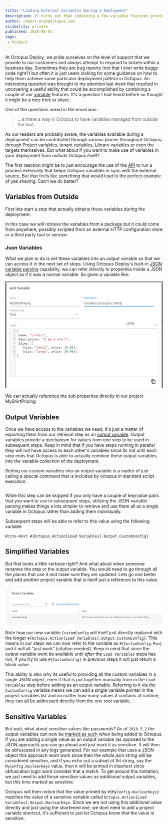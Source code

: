 ```yaml
---
title: "Loading External Variables During a Deployment"
description: It turns out that combining a few variable features provides a simple mechanism for dynamically loading and using external variables
author: robert.erez@octopus.com
visibility: private
published: 2018-08-01
tags:
 - Product
---
```

At Octopus Deploy, we pride ourselves on the level of support that we provide to our customers and always attempt to respond to tickets within a business day. Sometimes they are bug reports (not that _I_ ever write buggy code right?) but often it is just users looking for some guidance on how to help them achieve some particular deployment pattern in Octopus. An interesting question was brought to my attention last week that resulted in uncovering a useful ability that could be accomplished by combining a couple of our [variable](https://octopus.com/docs/deployment-process/variables) features. It's a question I had heard before so thought it might be a nice trick to share.

One of the questions asked in the email was:
> ...is there a way in Octopus to have variables managed from outside the tool...

As our readers are probably aware, the variables available during a deployment can be contributed through various places throughout Octopus; through Project variables, tenant variables, Library variables or even the targets themselves. But what about if you want to make use of variables in your deployment from _outside_ Octopus itself?

The first reaction might be to just encourage the use of the [API](https://octopus.com/docs/api-and-integration/api) to run a process externally that keeps Octopus variables in sync with the external source. But that feels like something that would lead to the perfect example of yak shaving. Can't we do better?

## Variables from Outside

First lets start a step that actually obtains these variables during the deployment.

In this case we will retrieve the variables from a package but it could come from anywhere, possibly scripted from an external HTTP configuration store or a third party tool or service.

### Json Variables
What we plan to do is set these variables into an output variable so that we can access it in the next set of steps. Using Octopus Deploy's built-in [JSON variable parsing](https://octopus.com/docs/deployment-process/variables/variable-substitution-syntax#VariableSubstitutionSyntax-JSONParsingjson) capability, we can refer directly to properties inside a JSON object as if it was a normal variable. So given a variable like:

![New JSON variable](new_json_variable.png "width=500")

We can actually reference the sub properties directly in our project
MyShirtPricing


## Output Variables
Once we have access to the variables we need, it's just a matter of exporting them from our retrieval step as an [output variable](https://octopus.com/docs/deployment-process/variables/output-variables). Output variables provide a mechanism for values from one step to be used in subsequent steps. Keep in mind that if you have steps running in parallel they will not have access to each other's variables since its not until each step ends that Octopus is able to actually combine these output variables into the variable collection of the deployment.

Setting our custom variables into an output variable is a matter of just calling a special command that is included by octopus in standard script execution:

```

```

While this step can be skipped if you only have a couple of key/value pairs that you want to use in subsequent steps, utilizing the JSON variable parsing makes things a lots simpler to retrieve and use them all as a single variable in Octopus rather than adding them individually.

Subsequent steps will be able to refer to this value using the following variable
```
Write-Host #{Octopus.Action[Load Variables].Output.CustomConfig}
```

## Simplified Variables
But that looks a little verbose right? And what about when someone renames the step or the output variable. You would need to go through all the places that use it and make sure they are updated. Lets go one better and add another project variable that is itself just a reference to this value.

![variable shortcut](variable_shortcut.png "width=500")

Note how our new variable `CustomConfig` will itself just directly replaced with the longer `#{Octopus.Action[Load Variables].Output.CustomConfig}`. This means in our steps we can now refer to the variable as `#{CustomConfig.Foo}` and it will all "just work" (citation needed). Keep in mind that since the output variable wont be available until _after_ the `Load Variables` steps has run, if you try to use `#{CustomConfig}` in previous steps it will just return a blank value.

This ability is also why its useful to providing all the custom variables in a single JSON object, even if that is put together manually from in the `Load Variables` step before adding as an output variable. Referring to it via the `CustomConfig` variable means we can add a single variable pointer in the project variables list and no matter how many values it contains at runtime, they can all be addressed directly from the one root variable.

## Sensitive Variables
But wait, what about sensitive values like passwords? As of `2018.5.2` the output variables can now be [marked as such](https://octopus.com/docs/deployment-process/variables/output-variables#sensitive-output-variables) when being added to Octopus. If you are adding a single value as an output variable (as opposed to the JSON approach) you can go ahead and just mark it as sensitive. It will then be obfuscated in any logs generated. For our example that uses a JSON object this approach wont work since then the _whole json string_ will be considered sensitive, and if you echo out a subset of tht string, say the `MyConfig.NuclearKeys` value, then it will be printed in cleartext since obfuscation logic wont consider that a match. To get around this limitation, we just need to add those sensitive values as _additional_ output variables, but this time marked as sensitive. 

Octopus will then notice that the value printed by `#{MyConfig.NuclearKeys}` matches the value of a sensitive variable called `Octopus.Action[Load Variables].Output.NuclearKeys`. Since we are not using this additional value directly and just using the shortened one, we dont need to add a project variable shortcut, it's sufficient to just let Octopus know that the value is sensitive.